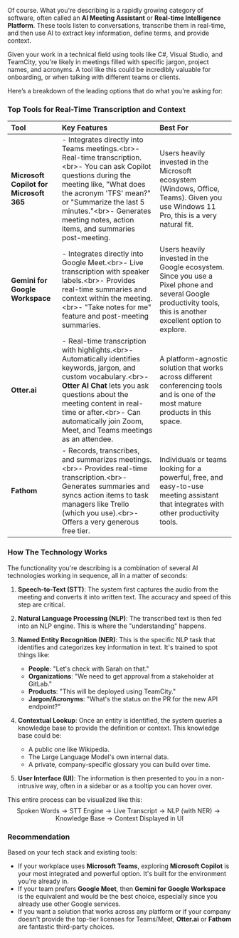 Of course. What you're describing is a rapidly growing category of software, often called an **AI Meeting Assistant** or **Real-time Intelligence Platform**. These tools listen to conversations, transcribe them in real-time, and then use AI to extract key information, define terms, and provide context.

Given your work in a technical field using tools like C\#, Visual Studio, and TeamCity, you're likely in meetings filled with specific jargon, project names, and acronyms. A tool like this could be incredibly valuable for onboarding, or when talking with different teams or clients.

Here’s a breakdown of the leading options that do what you're asking for:

### Top Tools for Real-Time Transcription and Context

| Tool | Key Features | Best For |
| :--- | :--- | :--- |
| **Microsoft Copilot for Microsoft 365** | - Integrates directly into Teams meetings.\<br\>- Real-time transcription.\<br\>- You can ask Copilot questions during the meeting like, "What does the acronym 'TFS' mean?" or "Summarize the last 5 minutes."\<br\>- Generates meeting notes, action items, and summaries post-meeting. | Users heavily invested in the Microsoft ecosystem (Windows, Office, Teams). Given you use Windows 11 Pro, this is a very natural fit. |
| **Gemini for Google Workspace** | - Integrates directly into Google Meet.\<br\>- Live transcription with speaker labels.\<br\>- Provides real-time summaries and context within the meeting.\<br\>- "Take notes for me" feature and post-meeting summaries. | Users heavily invested in the Google ecosystem. Since you use a Pixel phone and several Google productivity tools, this is another excellent option to explore. |
| **Otter.ai** | - Real-time transcription with highlights.\<br\>- Automatically identifies keywords, jargon, and custom vocabulary.\<br\>- **Otter AI Chat** lets you ask questions about the meeting content in real-time or after.\<br\>- Can automatically join Zoom, Meet, and Teams meetings as an attendee. | A platform-agnostic solution that works across different conferencing tools and is one of the most mature products in this space. |
| **Fathom** | - Records, transcribes, and summarizes meetings.\<br\>- Provides real-time transcription.\<br\>- Generates summaries and syncs action items to task managers like Trello (which you use).\<br\>- Offers a very generous free tier. | Individuals or teams looking for a powerful, free, and easy-to-use meeting assistant that integrates with other productivity tools. |

### How The Technology Works

The functionality you're describing is a combination of several AI technologies working in sequence, all in a matter of seconds:

1.  **Speech-to-Text (STT)**: The system first captures the audio from the meeting and converts it into written text. The accuracy and speed of this step are critical.

2.  **Natural Language Processing (NLP)**: The transcribed text is then fed into an NLP engine. This is where the "understanding" happens.

3.  **Named Entity Recognition (NER)**: This is the specific NLP task that identifies and categorizes key information in text. It's trained to spot things like:

      * **People**: "Let's check with Sarah on that."
      * **Organizations**: "We need to get approval from a stakeholder at GitLab."
      * **Products**: "This will be deployed using TeamCity."
      * **Jargon/Acronyms**: "What's the status on the PR for the new API endpoint?"

4.  **Contextual Lookup**: Once an entity is identified, the system queries a knowledge base to provide the definition or context. This knowledge base could be:

      * A public one like Wikipedia.
      * The Large Language Model's own internal data.
      * A private, company-specific glossary you can build over time.

5.  **User Interface (UI)**: The information is then presented to you in a non-intrusive way, often in a sidebar or as a tooltip you can hover over.

This entire process can be visualized like this:
$$\text{Spoken Words} \rightarrow \text{STT Engine} \rightarrow \text{Live Transcript} \rightarrow \text{NLP (with NER)} \rightarrow \text{Knowledge Base} \rightarrow \text{Context Displayed in UI}$$

### Recommendation

Based on your tech stack and existing tools:

  * If your workplace uses **Microsoft Teams**, exploring **Microsoft Copilot** is your most integrated and powerful option. It's built for the environment you're already in.
  * If your team prefers **Google Meet**, then **Gemini for Google Workspace** is the equivalent and would be the best choice, especially since you already use other Google services.
  * If you want a solution that works across any platform or if your company doesn't provide the top-tier licenses for Teams/Meet, **Otter.ai** or **Fathom** are fantastic third-party choices.